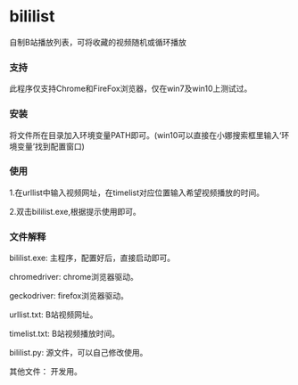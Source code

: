 # bililist
自制B站播放列表，可将收藏的视频随机或循环播放
### 支持
此程序仅支持Chrome和FireFox浏览器，仅在win7及win10上测试过。
### 安装
将文件所在目录加入环境变量PATH即可。(win10可以直接在小娜搜索框里输入‘环境变量’找到配置窗口)
### 使用
1.在urllist中输入视频网址，在timelist对应位置输入希望视频播放的时间。

2.双击bililist.exe,根据提示使用即可。
### 文件解释
bililist.exe: 主程序，配置好后，直接启动即可。

chromedriver: chrome浏览器驱动。

geckodriver:  firefox浏览器驱动。

urllist.txt:  B站视频网址。

timelist.txt: B站视频播放时间。

bililist.py:  源文件，可以自己修改使用。

其他文件：     开发用。
